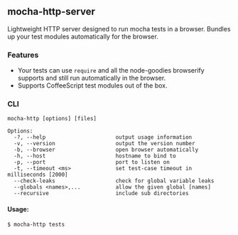 ## mocha-http-server
Lightweight HTTP server designed to run mocha tests in a browser. Bundles up
your test modules automatically for the browser.

### Features
- Your tests can use `require` and all the node-goodies browserify supports and
  still run automatically in the browser.
- Supports CoffeeScript test modules out of the box.

### CLI
```
mocha-http [options] [files]

Options:
  -?, --help                      output usage information
  -v, --version                   output the version number
  -b, --browser                   open browser automatically
  -h, --host                      hostname to bind to
  -p, --port                      port to listen on
  -t, --timeout <ms>              set test-case timeout in milliseconds [2000]
  --check-leaks                   check for global variable leaks
  --globals <names>,...           allow the given global [names]
  --recursive                     include sub directories
```

#### Usage:
```
$ mocha-http tests
```
